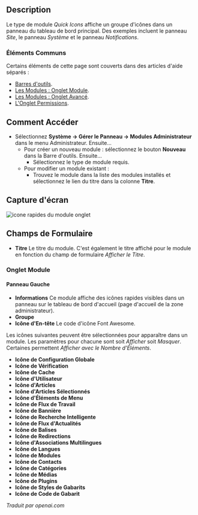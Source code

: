 <!-- Filename: Help4.x:Admin_Modules:_Quick_Icons  / Display title: Modules : Icônes Rapides -->

## Description

Le type de module *Quick Icons* affiche un groupe d'icônes dans un panneau du tableau de bord principal. Des exemples incluent le panneau *Site*, le panneau *Système* et le panneau *Notifications*.

### Éléments Communs

Certains éléments de cette page sont couverts dans des articles d'aide séparés :

* [Barres d'outils](jdocmanual?article=help/common-elements/toolbars).
* [Les Modules : Onglet Module](jdocmanual?article=help/modules/modules-module-tab).
* [Les Modules : Onglet Avancé](jdocmanual?article=help/modules/modules-advanced-tab).
* [L'Onglet Permissions](jdocmanual?article=help/common-elements/edit-permissions).

## Comment Accéder

- Sélectionnez **Système → Gérer le Panneau → Modules Administrateur** dans le menu Administrateur. Ensuite...
  - Pour créer un nouveau module : sélectionnez le bouton **Nouveau** dans la Barre d'outils. Ensuite...
    - Sélectionnez le type de module requis.
  - Pour modifier un module existant :
    - Trouvez le module dans la liste des modules installés et sélectionnez le lien du titre dans la colonne **Titre**.

## Capture d'écran

![icone rapides du module onglet](../../../fr/images/modules-admin/modules-quick-icons-module-tab.png)

## Champs de Formulaire

- **Titre** Le titre du module. C'est également le titre affiché pour le module en fonction du champ de formulaire *Afficher le Titre*.

### Onglet Module

#### Panneau Gauche

- **Informations** Ce module affiche des icônes rapides visibles dans un panneau sur le tableau de bord d'accueil (page d'accueil de la zone administrateur).
- **Groupe**
- **Icône d'En-tête** Le code d'icône Font Awesome.

Les icônes suivantes peuvent être sélectionnées pour apparaître dans un module. Les paramètres pour chacune sont soit *Afficher* soit *Masquer*. Certaines permettent *Afficher avec le Nombre d'Éléments*.

- **Icône de Configuration Globale**
- **Icône de Vérification**
- **Icône de Cache**
- **Icône d'Utilisateur**
- **Icône d'Articles**
- **Icône d'Articles Sélectionnés**
- **Icône d'Éléments de Menu**
- **Icône de Flux de Travail**
- **Icône de Bannière**
- **Icône de Recherche Intelligente**
- **Icône de Flux d'Actualités**
- **Icône de Balises**
- **Icône de Redirections**
- **Icône d'Associations Multilingues**
- **Icône de Langues**
- **Icône de Modules**
- **Icône de Contacts**
- **Icône de Catégories**
- **Icône de Médias**
- **Icône de Plugins**
- **Icône de Styles de Gabarits**
- **Icône de Code de Gabarit**

*Traduit par openai.com*

